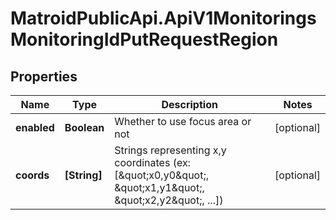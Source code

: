 # MatroidPublicApi.ApiV1MonitoringsMonitoringIdPutRequestRegion

## Properties

Name | Type | Description | Notes
------------ | ------------- | ------------- | -------------
**enabled** | **Boolean** | Whether to use focus area or not | [optional] 
**coords** | **[String]** | Strings representing x,y coordinates (ex: [\&quot;x0,y0\&quot;, \&quot;x1,y1\&quot;, \&quot;x2,y2\&quot;, ...]) | [optional] 


